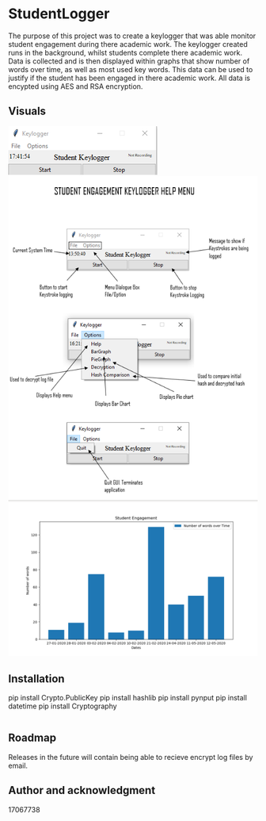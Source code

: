 # StudentLogger

The purpose of this project was to create a keylogger that was able monitor student engagement during there academic work.
The keylogger created runs in the background, whilst students complete there academic work. Data is collected and is then displayed within graphs that show number of words over time, as well as most used key words. This data can be used to justify if the student has been engaged in there academic work. All data is encypted using AES and RSA encryption.


## Visuals
![](41b23bfee02f0fad70768053e0d70fbf.png)
![](Help.png)
![](Figure_1.png)

## Installation
pip install Crypto.PublicKey
pip install hashlib
pip install pynput
pip install datetime
pip install Cryptography
```bash

```
## Roadmap

Releases in the future will contain being able to recieve encrypt log files by email.

## Author and acknowledgment

17067738
